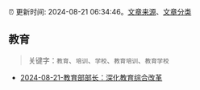 :alarm_clock: 更新时间: 2024-08-21 06:34:46。[文章来源](/README.md)、[文章分类](/TAGS.md)

## 教育


> 关键字：`教育`、`培训`、`学校`、`教育培训`、`教育学校`



- [2024-08-21-教育部部长：深化教育综合改革](https://www.cls.cn/detail/1770754) 
